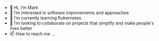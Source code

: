 - 👋 Hi, I’m Mark
- 👀 I’m interested in software improvements and approaches
- 🌱 I’m currently learning Kubernetes
- 💞️ I’m looking to collaborate on projects that simplify and make people's lives better
- 📫 How to reach me ...

<!---
markvanregenmorter/markvanregenmorter is a ✨ special ✨ repository because its `README.md` (this file) appears on your GitHub profile.
You can click the Preview link to take a look at your changes.
--->
